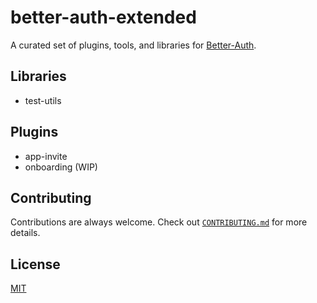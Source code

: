 # better-auth-extended

A curated set of plugins, tools, and libraries for [Better-Auth][better-auth-repo].

## Libraries

- test-utils

## Plugins

- app-invite
- onboarding (WIP)

## Contributing

Contributions are always welcome. Check out [`CONTRIBUTING.md`](CONTRIBUTING.md) for more details.

## License

[MIT](LICENSE.md)

[better-auth-repo]: https://github.com/better-auth/better-auth